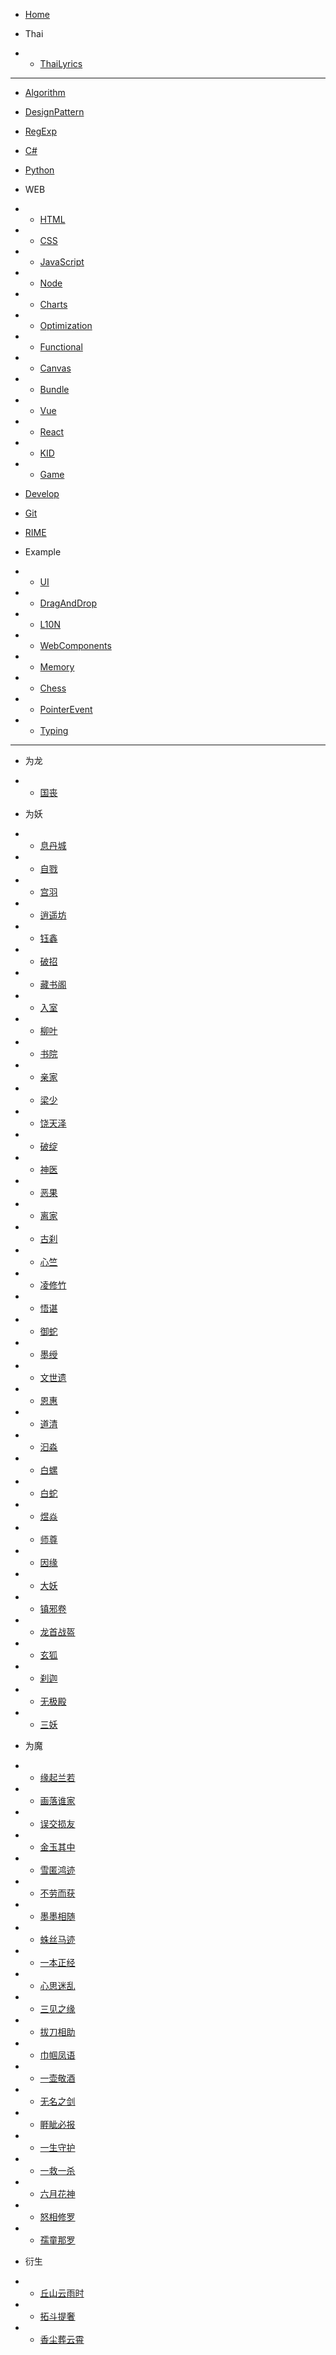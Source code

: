 - [Home](README.md)

- Thai
- - [ThaiLyrics](thai/ThaiLyrics.md)

---

- [Algorithm](docs/Algorithm.md)
- [DesignPattern](docs/DesignPattern.md)
- [RegExp](docs/RegExp.md)
- [C#](docs/Csharp.md)
- [Python](docs/Python.md)

- WEB
- - [HTML](docs/web/HTML.md)
- - [CSS](docs/web/CSS.md)
- - [JavaScript](docs/web/Javascript.md)
- - [Node](docs/web/Nodejs.md)
- - [Charts](docs/web/Charts.md)
- - [Optimization](docs/web/Optimization.md)
- - [Functional](docs/web/Functional.md)
- - [Canvas](docs/web/Canvas.md)
- - [Bundle](docs/web/Bundle.md)
- - [Vue](docs/web/Vue.md)
- - [React](docs/web/React.md)
- - [KID](docs/web/Kid.md)
- - [Game](docs/web/Game.md)

- [Develop](docs/Develop.md)
- [Git](docs/Git.md)
- [RIME](docs/RIME.md)

- Example
- - [UI](docs/web/UI.md)
- - [DragAndDrop](https://lokavit.github.io/notes/src/vanillajs/drag-and-drop/drag-and-drop.html)
- - [L10N](https://lokavit.github.io/notes/src/vanillajs/l10n.html)
- - [WebComponents](https://lokavit.github.io/notes/src/web-components/index.html)
- - [Memory](https://lokavit.github.io/notes/src/game/memory/index.html)
- - [Chess](https://lokavit.github.io/notes/src/game/chhess.html)
- - [PointerEvent](https://lokavit.github.io/notes/src/vanillajs/pointer-event.html)
- - [Typing](https://lokavit.github.io/notes/src/game/typing.html)

---

- 为龙
- - [国丧](novel/为龙/01.国丧.md)

- 为妖
- - [息丹城](novel/为妖/01.息丹城.md)
- - [自戮](novel/为妖/02.自戮.md)
- - [宫羽](novel/为妖/03.宫羽.md)
- - [逍遥坊](novel/为妖/04.逍遥坊.md)
- - [钰鑫](novel/为妖/05.钰鑫.md)
- - [破招](novel/为妖/06.破招.md)
- - [藏书阁](novel/为妖/07.藏书阁.md)
- - [入室](novel/为妖/08.入室.md)
- - [柳叶](novel/为妖/09.柳叶.md)
- - [书院](novel/为妖/10.书院.md)
- - [亲家](novel/为妖/11.亲家.md)
- - [梁少](novel/为妖/12.梁少.md)
- - [饶天泽](novel/为妖/13.饶天泽.md)
- - [破绽](novel/为妖/14.破绽.md)
- - [神医](novel/为妖/15.神医.md)
- - [恶果](novel/为妖/16.恶果.md)
- - [离家](novel/为妖/17.离家.md)
- - [古刹](novel/为妖/18.古刹.md)
- - [心竺](novel/为妖/19.心竺.md)
- - [凌修竹](novel/为妖/20.凌修竹.md)
- - [悟谌](novel/为妖/21.悟谌.md)
- - [御蛇](novel/为妖/22.御蛇.md)
- - [墨绶](novel/为妖/23.墨绶.md)
- - [文世遗](novel/为妖/24.文世遗.md)
- - [恩惠](novel/为妖/25.恩惠.md)
- - [道清](novel/为妖/26.道清.md)
- - [汩淼](novel/为妖/27.汩淼.md)
- - [白螺](novel/为妖/28.白螺.md)
- - [白蛇](novel/为妖/29.白蛇.md)
- - [煜焱](novel/为妖/30.煜焱.md)
- - [师尊](novel/为妖/31.师尊.md)
- - [因缘](novel/为妖/32.因缘.md)
- - [大妖](novel/为妖/33.大妖.md)
- - [镇邪卷](novel/为妖/34.镇邪卷.md)
- - [龙首战盔](novel/为妖/35.龙首战盔.md)
- - [玄狐](novel/为妖/36.玄狐.md)
- - [刹迦](novel/为妖/37.刹迦.md)
- - [无极殿](novel/为妖/38.无极殿.md)
- - [三妖](novel/为妖/39.三妖.md)

- 为魔
- - [缘起兰若](novel/为魔/01.缘起兰若.md)
- - [画落谁家](novel/为魔/02.画落谁家.md)
- - [误交损友](novel/为魔/03.误交损友.md)
- - [金玉其中](novel/为魔/04.金玉其中.md)
- - [雪匿鸿迹](novel/为魔/05.雪匿鸿迹.md)
- - [不劳而获](novel/为魔/06.不劳而获.md)
- - [墨墨相随](novel/为魔/07.墨墨相随.md)
- - [蛛丝马迹](novel/为魔/08.蛛丝马迹.md)
- - [一本正经](novel/为魔/09.一本正经.md)
- - [心思迷乱](novel/为魔/10.心思迷乱.md)
- - [三见之缘](novel/为魔/11.三见之缘.md)
- - [拔刀相助](novel/为魔/12.拔刀相助.md)
- - [巾帼凤语](novel/为魔/13.巾帼凤语.md)
- - [一壶敬酒](novel/为魔/14.一壶敬酒.md)
- - [无名之剑](novel/为魔/15.无名之剑.md)
- - [睚眦必报](novel/为魔/16.睚眦必报.md)
- - [一生守护](novel/为魔/17.一生守护.md)
- - [一救一杀](novel/为魔/18.一救一杀.md)
- - [六月花神](novel/为魔/19.六月花神.md)
- - [怒相修罗](novel/为魔/20.怒相修罗.md)
- - [孺童那罗](novel/为魔/21.孺童那罗.md)

- 衍生
- - [丘山云雨时](novel/衍生/丘山云雨时.md)
- - [拓斗提奢](novel/衍生/拓斗提奢.md)
- - [香尘葬云霄](novel/衍生/香尘葬云霄.md)
